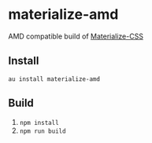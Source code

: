 # materialize-amd
AMD compatible build of [Materialize-CSS](http://materializecss.com/)

## Install
`au install materialize-amd`

## Build
1. `npm install`
2. `npm run build`
